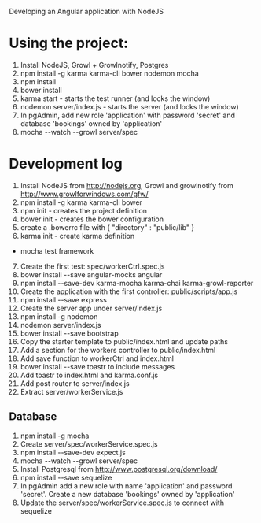 Developing an Angular application with NodeJS

Using the project:
==================
1. Install NodeJS, Growl + Growlnotify, Postgres
2. npm install -g karma karma-cli bower nodemon mocha
3. npm install
4. bower install
5. karma start - starts the test runner (and locks the window)
6. nodemon server/index.js - starts the server (and locks the window)
7. In pgAdmin, add new role 'application' with password 'secret'
   and database 'bookings' owned by 'application'
8. mocha --watch --growl server/spec



Development log
===============

1. Install NodeJS from http://nodejs.org,
   Growl and growlnotify from http://www.growlforwindows.com/gfw/
2. npm install -g karma karma-cli bower
3. npm init - creates the project definition
4. bower init - creates the bower configuration
5. create a .bowerrc file with
  { "directory" : "public/lib" }
6. karma init - create karma definition
  * mocha test framework
7. Create the first test: spec/workerCtrl.spec.js
8. bower install --save angular-mocks angular
9. npm install --save-dev karma-mocha karma-chai karma-growl-reporter
9. Create the application with the first controller: 
   public/scripts/app.js
9. npm install --save express
9. Create the server app under server/index.js
9. npm install -g nodemon
9. nodemon server/index.js
9. bower install --save bootstrap
9. Copy the starter template to public/index.html and update paths
9. Add a section for the workers controller to public/index.html
9. Add save function to workerCtrl and index.html
9. bower install --save toastr to include messages
9. Add toastr to index.html and karma.conf.js
9. Add post router to server/index.js
9. Extract server/workerService.js

Database
--------
1. npm install -g mocha
2. Create server/spec/workerService.spec.js
3. npm install --save-dev expect.js
4. mocha --watch --growl server/spec
5. Install Postgresql from http://www.postgresql.org/download/
6. npm install --save sequelize
7. In pgAdmin add a new role with name 'application' and password 'secret'.
   Create a new database 'bookings' owned by 'application'
8. Update the server/spec/workerService.spec.js to connect with sequelize

